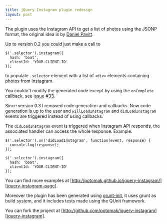 ```yaml
---
title: jQuery Instagram plugin redesign
layout: post
---
```


[dpvitt]: https://twitter.com/dpvitt
[issue_33]: https://github.com/potomak/jquery-instagram/issues/33
[jquery-instagram-page]: http://potomak.github.io/jquery-instagram/
[grunt-init]: http://gruntjs.com/project-scaffolding
[jquery-instagram]: http://github.com/potomak/jquery-instagram

The plugin uses the Instagram API to get a list of photos using the JSONP
format, the original idea is by [Daniel Pavitt][dpvitt].

Up to version 0.2 you could just make a call to

    $('.selector').instagram({
      hash: 'boat',
      clientId: 'YOUR-CLIENT-ID'
    });

to populate `.selector` element with a list of `<div>` elements containing
photos from Instagram.

You couldn't modify the generated code except by using the `onComplete`
callback, see [issue #33][issue_33].

Since version 0.3 I removed code generation and callbacks. Now code generation
is up to the user and `willLoadInstagram` and `didLoadInstagram` events are
triggered instead of using callbacks.

The `didLoadInstagram` event is triggered when Instagram API responds, the
associated handler can access the whole response. Example:

    $('.selector').on('didLoadInstagram', function(event, response) {
      console.log(response);
    });

    $('.selector').instagram({
      hash: 'boat',
      clientId: 'YOUR-CLIENT-ID'
    });

You can find more examples at
[http://potomak.github.io/jquery-instagram/][jquery-instagram-page].

Moreover the plugin has been generated using [grunt-init][grunt-init], it uses
grunt as build system, and it includes tests made using the QUnit framework.

You can fork the project at
[http://github.com/potomak/jquery-instagram][jquery-instagram].
